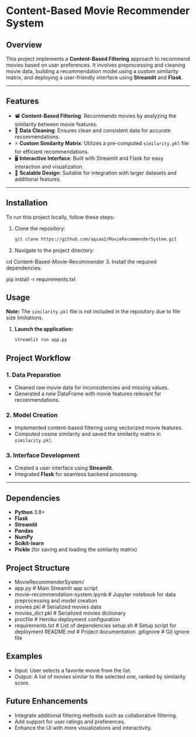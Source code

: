 # Content-Based Movie Recommender System

## Overview
This project implements a **Content-Based Filtering** approach to recommend movies based on user preferences. It involves preprocessing and cleaning movie data, building a recommendation model using a custom similarity matrix, and deploying a user-friendly interface using **Streamlit** and **Flask**.

---

## Features
- 📽️ **Content-Based Filtering**: Recommends movies by analyzing the similarity between movie features.
- 🧹 **Data Cleaning**: Ensures clean and consistent data for accurate recommendations.
- ⚡ **Custom Similarity Matrix**: Utilizes a pre-computed `similarity.pkl` file for efficient recommendations.
- 🖥️ **Interactive Interface**: Built with Streamlit and Flask for easy interaction and visualization.
- 🚀 **Scalable Design**: Suitable for integration with larger datasets and additional features.

---

## Installation
To run this project locally, follow these steps:

1. Clone the repository:
   ```bash
   git clone https://github.com/aqsaa2/MovieRecommenderSystem.git
2. Navigate to the project directory:
   
 cd Content-Based-Movie-Recommender
3. Install the required dependencies:

pip install -r requirements.txt

## Usage

**Note:** The `similarity.pkl` file is not included in the repository due to file size limitations.
1. **Launch the application:**
   ```bash
   streamlit run app.py
## Project Workflow

### **1. Data Preparation**
- Cleaned raw movie data for inconsistencies and missing values.
- Generated a new DataFrame with movie features relevant for recommendations.

### **2. Model Creation**
- Implemented content-based filtering using vectorized movie features.
- Computed cosine similarity and saved the similarity matrix in `similarity.pkl`.

### **3. Interface Development**
- Created a user interface using **Streamlit**.
- Integrated **Flask** for seamless backend processing.

---

## **Dependencies**
- **Python** 3.8+
- **Flask**
- **Streamlit**
- **Pandas**
- **NumPy**
- **Scikit-learn**
- **Pickle** (for saving and loading the similarity matrix)


## Project Structure
- MovieRecommenderSystem/
- app.py # Main Streamlit app script 
- movie-recommendation-system.ipynb # Jupyter notebook for data preprocessing and model creation 
- movies.pkl # Serialized movies data 
- movies_dict.pkl # Serialized movies dictionary 
- procfile # Heroku deployment configuration 
- requirements.txt # List of dependencies 
setup.sh # Setup script for deployment 
README.md # Project documentation 
.gitignore # Git ignore file

## Examples
- Input: User selects a favorite movie from the list.
- Output: A list of movies similar to the selected one, ranked by similarity score.

## Future Enhancements
- Integrate additional filtering methods such as collaborative filtering.
- Add support for user ratings and preferences.
- Enhance the UI with more visualizations and interactivity.

